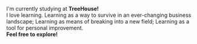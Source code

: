  I'm currently studying at __TreeHouse!__  
 I love learning. Learning as a way to survive in an ever-changing business landscape; Learning as means of breaking into a new field; Learning as a tool for personal improvement.  
__Feel free to explore!__
